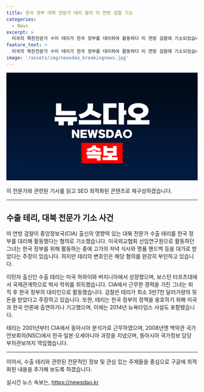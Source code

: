 ```yaml
---
title: 한국 정부 대북 전문가 대리 혐의 미 연방 검찰 기소
categories:
  - News
excerpt: >
  미국의 북한전문가 수미 테리가 한국 정부를 대리하여 활동하다 미 연방 검찰에 기소되었습니다. 그녀는 CIA 출신으로, 고가의 선물과 현금을 받으면서 한국 정부를 위해 활동했다는 혐의를 받고 있습니다. 수미 테리는 이를 강력히 부인하고 있지만, 검찰은 10년에 걸친 뒷돈의 수수와 정책 옹호를 위해 미국과 한국 언론에 출연하거나 기고한 혐의로 기소했습니다. 또한, 그녀는 CIA와 백악관 국가안보회의에서 근무한 경력이 있습니다.
feature_text: >
  미국의 북한전문가 수미 테리가 한국 정부를 대리하여 활동하다 미 연방 검찰에 기소되었습니다. 그녀는 CIA 출신으로, 고가의 선물과 현금을 받으면서 한국 정부를 위해 활동했다는 혐의를 받고 있습니다. 수미 테리는 이를 강력히 부인하고 있지만, 검찰은 10년에 걸친 뒷돈의 수수와 정책 옹호를 위해 미국과 한국 언론에 출연하거나 기고한 혐의로 기소했습니다. 또한, 그녀는 CIA와 백악관 국가안보회의에서 근무한 경력이 있습니다.
image: '/assets/img/newsdao_breakingnews.jpg'
---
```


<p><img src="/assets/img/newsdao_breakingnews.jpg" alt="ranknews 속보" /></p>

<p>이 전문가와 관련된 기사를 읽고 SEO 최적화된 콘텐츠로 재구성하겠습니다. </p>

<hr />

<h2 data-ke-size="size26">수출 테리, 대북 전문가 기소 사건</h2>

<p>미 연방 검찰이 중앙정보국(CIA) 출신의 영향력 있는 대북 전문가 수출 테리를 한국 정부를 대리해 활동했다는 혐의로 기소했습니다. 미국외교협회 선임연구원으로 활동하던 그녀는 한국 정부를 위해 활동하는 중에 고가의 저녁 식사와 명품 핸드백 등을 대가로 받았다는 주장이 있습니다. 하지만 테리의 변호인은 해당 혐의를 완강히 부인하고 있습니다.</p>

<p>이민자 출신인 수출 테리는 미국 하와이와 버지니아에서 성장했으며, 보스턴 터프츠대에서 국제관계학으로 박사 학위를 취득했습니다. CIA에서 근무한 경력을 가진 그녀는 퇴직 후 한국 정부의 대리인으로 활동했습니다. 검찰은 테리가 최소 3만7천 달러가량의 뒷돈을 받았다고 주장하고 있습니다. 또한, 테리는 한국 정부의 정책을 옹호하기 위해 미국과 한국 언론에 출연하거나 기고했으며, 이에는 2014년 뉴욕타임스 사설도 포함됐습니다.</p>

<p>테리는 2001년부터 CIA에서 동아시아 분석가로 근무하였으며, 2008년엔 백악관 국가안보회의(NSC)에서 한국·일본·오세아니아 과장을 지냈으며, 동아시아 국가정보 담당 부차관보까지 역임했습니다.</p>

<hr />

<p>이어서, 수출 테리와 관련된 전문적인 정보 및 관심 있는 주제들을 중심으로 구글에 최적화된 내용을 추가해 보도록 하겠습니다.</p>
실시간 뉴스 속보는, <a href="https://newsdao.kr" rel="dofollow">https://newsdao.kr</a>



